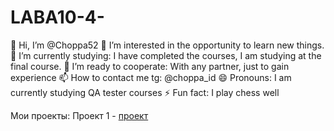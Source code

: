 # LABA10-4-

👋 Hi, I’m @Choppa52
👀 I’m interested in the opportunity to learn new things.
🌱 I’m currently studying: I have completed the courses, I am studying at the final course.
💞️ I’m ready to cooperate: With any partner, just to gain experience
📫 How to contact me tg: @choppa_id
😄 Pronouns: I am currently studying QA tester courses
⚡ Fun fact: I play chess well


Мои проекты:
Проект 1 - [проект](https://docs.google.com/document/d/1Mhk-KvOl3vJvpjyhA4w3pRiflg-MqVGM/edit?usp=sharing&ouid=113854078229397976610&rtpof=true&sd=true)
